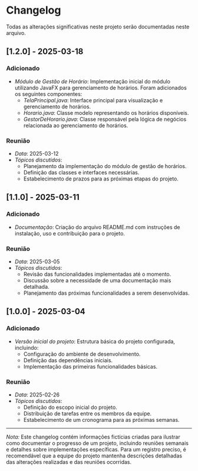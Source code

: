 # Changelog

Todas as alterações significativas neste projeto serão documentadas neste arquivo.

## [1.2.0] - 2025-03-18
### Adicionado
- *Módulo de Gestão de Horário*: Implementação inicial do módulo utilizando JavaFX para gerenciamento de horários. Foram adicionados os seguintes componentes:
  - *TelaPrincipal.java*: Interface principal para visualização e gerenciamento de horários.
  - *Horario.java*: Classe modelo representando os horários disponíveis.
  - *GestorDeHorario.java*: Classe responsável pela lógica de negócios relacionada ao gerenciamento de horários.

### Reunião
- *Data*: 2025-03-12
- *Tópicos discutidos*:
  - Planejamento da implementação do módulo de gestão de horários.
  - Definição das classes e interfaces necessárias.
  - Estabelecimento de prazos para as próximas etapas do projeto.

## [1.1.0] - 2025-03-11
### Adicionado
- *Documentação*: Criação do arquivo README.md com instruções de instalação, uso e contribuição para o projeto.

### Reunião
- *Data*: 2025-03-05
- *Tópicos discutidos*:
  - Revisão das funcionalidades implementadas até o momento.
  - Discussão sobre a necessidade de uma documentação mais detalhada.
  - Planejamento das próximas funcionalidades a serem desenvolvidas.

## [1.0.0] - 2025-03-04
### Adicionado
- *Versão inicial do projeto*: Estrutura básica do projeto configurada, incluindo:
  - Configuração do ambiente de desenvolvimento.
  - Definição das dependências iniciais.
  - Implementação das primeiras funcionalidades básicas.

### Reunião
- *Data*: 2025-02-26
- *Tópicos discutidos*:
  - Definição do escopo inicial do projeto.
  - Distribuição de tarefas entre os membros da equipe.
  - Estabelecimento de um cronograma para as próximas semanas.

---

*Nota:* Este changelog contém informações fictícias criadas para ilustrar como documentar o progresso de um projeto, incluindo reuniões semanais e detalhes sobre implementações específicas. Para um registro preciso, é recomendável que a equipe do projeto mantenha descrições detalhadas das alterações realizadas e das reuniões ocorridas.
